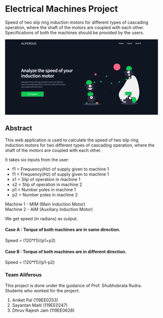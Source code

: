 # Electrical Machines Project

Speed of two slip ring induction motors for different types of cascading operation, where the shaft of the motors are coupled with each other. Specifications of both the machines should be provided by the users.

<img src = 'https://github.com/Aniket762/electrical-machines/blob/main/inductionMotorWebsite.png'>

## Abstract ##
<p>This web application is used to calculate the speed of two slip ring induction motors for two different types of cascading operation, where the shaft of the motors are coupled with each other.</p>
<p>It takes six inputs from the user:</p>
<ul>
<li>f1 = Frequency(Hz) of supply given to machine 1 </li>
<li>f1 = Frequency(Hz) of supply given to machine 1 </li>
<li>s1 = Slip of operation in machine 1</li>
<li>s2 = Slip of operation in machine 2</li>
<li>p1 = Number poles in machine 1</li>
<li>p2 = Number poles in machine 2</li>
</ul>
<p>Machine 1 - MIM (Main Induction Motor)<br>
   Machine 2 - AIM (Auxiliary Induction Motor)</p>
<p>We get speed (in radians) as output.</p>

#### Case A : Torque of both machines are in same direction.
<p>Speed = (120*f1)/(p1+p2)</p>

#### Case B : Torque of both machines are in different direction.
<p>Speed = (120*f1)/(p1-p2)</p>

### Team Aliferous
This project is done under the guidance of Prof. Shubhobrata Rudra. Students who worked for the project:
1. Aniket Pal (119EE0253)
2. Sayantan Maiti (119EE0247)
3. Dhruv Rajesh Jain (119EE0628)

